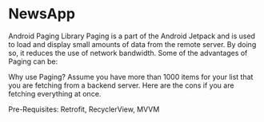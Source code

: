 # NewsApp
Android Paging Library
Paging is a part of the Android Jetpack and is used to load and display small amounts of data from the remote server. By doing so, it reduces the use of network bandwidth.
Some of the advantages of Paging can be:

Why use Paging?
Assume you have more than 1000 items for your list that you are fetching from a backend server. Here are the cons if you are fetching everything at once.

Pre-Requisites: 
Retrofit, RecyclerView, MVVM
